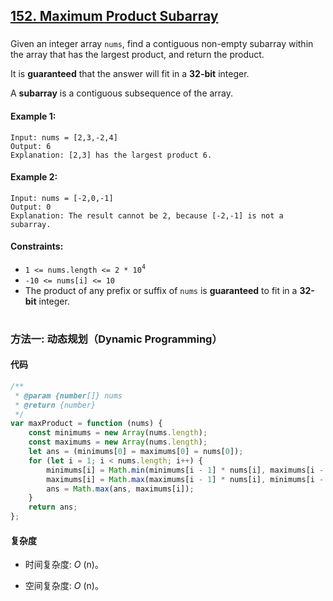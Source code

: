 ## [152. Maximum Product Subarray](https://leetcode.com/problems/maximum-product-subarray/)

###

Given an integer array `nums`, find a contiguous non-empty subarray within the array that has the largest product, and return the product.

It is **guaranteed** that the answer will fit in a **32-bit** integer.

A **subarray** is a contiguous subsequence of the array.

#### Example 1:

```
Input: nums = [2,3,-2,4]
Output: 6
Explanation: [2,3] has the largest product 6.
```

#### Example 2:

```
Input: nums = [-2,0,-1]
Output: 0
Explanation: The result cannot be 2, because [-2,-1] is not a subarray.
```

#### Constraints:

-   `1 <= nums.length <= 2 * 10`<sup>`4`</sup>
-   `-10 <= nums[i] <= 10`
-   The product of any prefix or suffix of `nums` is **guaranteed** to fit in a **32-bit** integer.

#

### 方法一: 动态规划（Dynamic Programming）

#### 代码

```javascript
/**
 * @param {number[]} nums
 * @return {number}
 */
var maxProduct = function (nums) {
    const minimums = new Array(nums.length);
    const maximums = new Array(nums.length);
    let ans = (minimums[0] = maximums[0] = nums[0]);
    for (let i = 1; i < nums.length; i++) {
        minimums[i] = Math.min(minimums[i - 1] * nums[i], maximums[i - 1] * nums[i], nums[i]);
        maximums[i] = Math.max(maximums[i - 1] * nums[i], minimums[i - 1] * nums[i], nums[i]);
        ans = Math.max(ans, maximums[i]);
    }
    return ans;
};
```

#### 复杂度

-   时间复杂度: _O_ (n)。

-   空间复杂度: _O_ (n)。
